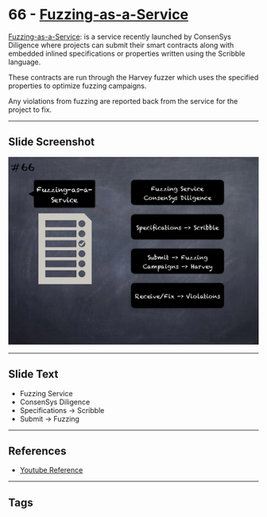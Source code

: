 
# 66 - [Fuzzing-as-a-Service](./Fuzzing-as-a-Service.md)

[Fuzzing-as-a-Service](https://consensys.net/diligence/fuzzing/): is a service recently launched by ConsenSys Diligence where projects can submit their smart contracts along with embedded inlined specifications or properties written using the Scribble language.

These contracts are run through the Harvey fuzzer which uses the specified properties to optimize fuzzing campaigns. 

Any violations from fuzzing are reported back from the service for the project to fix.

___
## Slide Screenshot
![066.jpg](../../images/6.%20Audit%20Techniques%20and%20Tools%20101/066.jpg)
___
## Slide Text
- Fuzzing Service
- ConsenSys Diligence
- Specifications -> Scribble
- Submit -> Fuzzing
___
## References
- [Youtube Reference](https://youtu.be/jZ81ebDJVe0?t=386)
___
## Tags
